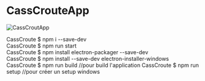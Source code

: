 # CassCrouteApp
  
![CassCroutApp](https://github.com/CassCroute/En-attendant/blob/main/IMG/CassCrouteApp.png)  
  
CassCroute $ npm i --save-dev    
CassCroute $ npm run start      
CassCroute $ npm install electron-packager --save-dev         
CassCroute $ npm install --save-dev electron-installer-windows     
CassCroute $ npm run build  //pour build l'application
CassCroute $ npm run setup  //pour créer un setup windows